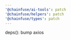 ```yaml
---
'@chainfuse/ai-tools': patch
'@chainfuse/helpers': patch
'@chainfuse/types': patch
---
```


deps(): bump axios
